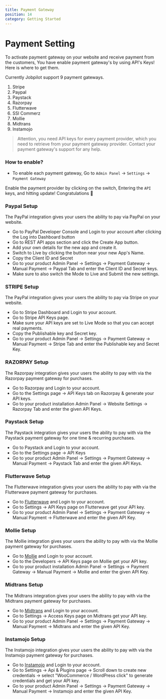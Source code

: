 ```yaml
---
title: Payment Gateway
position: 14
category: Getting Started
---
```


# Payment Setting

To activate payment gateway on your website and receive payment from the customers, You have enable payment gateway's by using API's Keys! Here is where to get them.

Currently Jobpilot support 9 payment gateways.

1. Stripe
2. Paypal
3. Paystack
4. Razorpay
5. Flutterwave
6. SSl Commerz
7. Mollie
8. Midtrans
9. Instamojo

> Attention, you need API keys for every payment provider, which you need to retrieve from your payment gateway provider. Contact your payment gateway's support for any help.

### How to enable?

- To enable each payment gateway, Go to `Admin Panel` -> `Settings` -> `Payment Gateway`

Enable the payment provider by clicking on the switch, Entering the `API` keys, and hitting update! Congratulations 🎉

### Paypal Setup

The PayPal integration gives your users the ability to pay via PayPal on your website.

- Go to PayPal Developer Console and Login to your account after clicking the Log into Dashboard button
- Go to REST API apps section and click the Create App button.
- Add your own details for the new app and create it.
- Switch to Live by clicking the button near your new App's Name.
- Copy the Client ID and Secret
- Go to your product Admin Panel -> Settings -> Payment Gateway -> Manual Payment -> Paypal Tab and enter the Client ID and Secret keys.
- Make sure to also switch the Mode to Live and Submit the new settings.

### STRIPE Setup

The PayPal integration gives your users the ability to pay via Stripe on your website.

- Go to Stripe Dashboard and Login to your account.
- Go to Stripe API Keys page.
- Make sure your API keys are set to Live Mode so that you can accept real payments.
- Copy the Publishable key and Secret key.
- Go to your product Admin Panel -> Settings -> Payment Gateway -> Manual Payment -> Stripe Tab and enter the Publishable key and Secret Key.

### RAZORPAY Setup

The Razorpay integration gives your users the ability to pay with via the Razorpay payment gateway for purchases.

- Go to Razorpay and Login to your account.
- Go to the Settings page -> API Keys tab on Razorpay & generate your API keys.
- Go to your product installation Admin Panel -> Website Settings -> Razorpay Tab and enter the given API Keys.

### Paystack Setup

The Paystack integration gives your users the ability to pay with via the Paystack payment gateway for one time & recurring purchases.

- Go to Paystack and Login to your account.
- Go to the Settings page -> API Keys
- Go to your product Admin Panel -> Settings -> Payment Gateway -> Manual Payment -> Paystack Tab and enter the given API Keys.

### Flutterwave Setup

The Flutterwave integration gives your users the ability to pay with via the Flutterwave payment gateway for purchases.

- Go to [Flutterwave](https://flutterwave.com/us/) and Login to your account.
- Go to Settings -> API Keys page on Flutterwave get your API key.
- Go to your product Admin Panel -> Settings -> Payment Gateway -> Manual Payment -> Flutterwave and enter the given API Key.

### Mollie Setup

The Mollie integration gives your users the ability to pay with via the Mollie payment gateway for purchases.

- Go to [Mollie](https://mollie.com/) and Login to your account.
- Go to the Developers -> API Keys page on Mollie get your API key.
- Go to your product installation Admin Panel -> Settings -> Payment Gateway -> Manual Payment -> Mollie and enter the given API Key.

### Midtrans Setup

The Midtrans integration gives your users the ability to pay with via the Midtrans payment gateway for purchases.

- Go to [Midtrans](https://midtrans.com/id) and Login to your account.
- Go to Settings -> Access Keys page on Midtrans get your API key.
- Go to your product Admin Panel -> Settings -> Payment Gateway -> Manual Payment -> Midtrans and enter the given API Key.

### Instamojo Setup

The Instamojo integration gives your users the ability to pay with via the Instamojo payment gateway for purchases.

- Go to [Instamojo](https://www.instamojo.com/) and Login to your account.
- Go to Settings -> Api & Plugins page -> Scroll down to create new credentials -> select "WooCommerce / WordPress click" to generate credentials and get your API key.
- Go to your product Admin Panel -> Settings -> Payment Gateway -> Manual Payment -> Instamojo and enter the given API Key.
